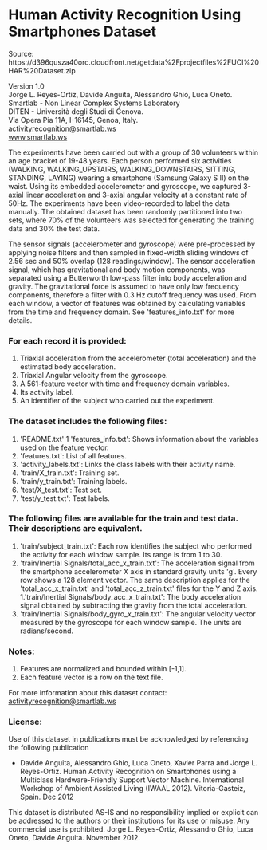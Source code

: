 <h1>Human Activity Recognition Using Smartphones Dataset</h1>
Source: https://d396qusza40orc.cloudfront.net/getdata%2Fprojectfiles%2FUCI%20HAR%20Dataset.zip

Version 1.0<br />
Jorge L. Reyes-Ortiz, Davide Anguita, Alessandro Ghio, Luca Oneto. <br />
Smartlab - Non Linear Complex Systems Laboratory <br />
DITEN - Università degli Studi di Genova. <br />
Via Opera Pia 11A, I-16145, Genoa, Italy. <br />
activityrecognition@smartlab.ws <br />
www.smartlab.ws<br />

The experiments have been carried out with a group of 30 volunteers within an age bracket of 19-48 years. Each person performed six activities (WALKING, WALKING_UPSTAIRS, WALKING_DOWNSTAIRS, SITTING, STANDING, LAYING) wearing a smartphone (Samsung Galaxy S II) on the waist. Using its embedded accelerometer and gyroscope, we captured 3-axial linear acceleration and 3-axial angular velocity at a constant rate of 50Hz. The experiments have been video-recorded to label the data manually. The obtained dataset has been randomly partitioned into two sets, where 70% of the volunteers was selected for generating the training data and 30% the test data. 

The sensor signals (accelerometer and gyroscope) were pre-processed by applying noise filters and then sampled in fixed-width sliding windows of 2.56 sec and 50% overlap (128 readings/window). The sensor acceleration signal, which has gravitational and body motion components, was separated using a Butterworth low-pass filter into body acceleration and gravity. The gravitational force is assumed to have only low frequency components, therefore a filter with 0.3 Hz cutoff frequency was used. From each window, a vector of features was obtained by calculating variables from the time and frequency domain. See 'features_info.txt' for more details. 

<h3>For each record it is provided:</h3>

1. Triaxial acceleration from the accelerometer (total acceleration) and the estimated body acceleration.
1. Triaxial Angular velocity from the gyroscope. 
1. A 561-feature vector with time and frequency domain variables. 
1. Its activity label. 
1. An identifier of the subject who carried out the experiment.

<h3>The dataset includes the following files:</h3>

1. 'README.txt'
1 'features_info.txt': Shows information about the variables used on the feature vector.
1. 'features.txt': List of all features.
1. 'activity_labels.txt': Links the class labels with their activity name.
1. 'train/X_train.txt': Training set.
1. 'train/y_train.txt': Training labels.
1. 'test/X_test.txt': Test set.
1. 'test/y_test.txt': Test labels.

<h3>The following files are available for the train and test data. Their descriptions are equivalent.</h3>

1. 'train/subject_train.txt': Each row identifies the subject who performed the activity for each window sample. Its range is from 1 to 30. 
1. 'train/Inertial Signals/total_acc_x_train.txt': The acceleration signal from the smartphone accelerometer X axis in standard gravity units 'g'. Every row shows a 128 element vector. The same description applies for the 'total_acc_x_train.txt' and 'total_acc_z_train.txt' files for the Y and Z axis. 
1.'train/Inertial Signals/body_acc_x_train.txt': The body acceleration signal obtained by subtracting the gravity from the total acceleration.
1. 'train/Inertial Signals/body_gyro_x_train.txt': The angular velocity vector measured by the gyroscope for each window sample. The units are radians/second. 


<h3>Notes:</h3> 

1. Features are normalized and bounded within [-1,1].
1. Each feature vector is a row on the text file.

For more information about this dataset contact: activityrecognition@smartlab.ws

<h3>License:</h3>

Use of this dataset in publications must be acknowledged by referencing the following publication
* Davide Anguita, Alessandro Ghio, Luca Oneto, Xavier Parra and Jorge L. Reyes-Ortiz. Human Activity Recognition on Smartphones using a Multiclass Hardware-Friendly Support Vector Machine. International Workshop of Ambient Assisted Living (IWAAL 2012). Vitoria-Gasteiz, Spain. Dec 2012

This dataset is distributed AS-IS and no responsibility implied or explicit can be addressed to the authors or their institutions for its use or misuse. Any commercial use is prohibited.
Jorge L. Reyes-Ortiz, Alessandro Ghio, Luca Oneto, Davide Anguita. November 2012.
